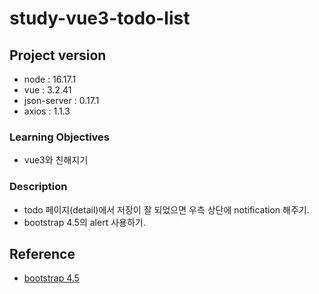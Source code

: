 # study-vue3-todo-list

## Project version

- node : 16.17.1
- vue : 3.2.41
- json-server : 0.17.1
- axios : 1.1.3

### Learning Objectives

- vue3와 친해지기

### Description

- todo 페이지(detail)에서 저장이 잘 되었으면 우측 상단에 notification 해주기.
- bootstrap 4.5의 alert 사용하기.


## Reference

- [bootstrap 4.5](https://getbootstrap.com/docs/4.5/components/alerts/)